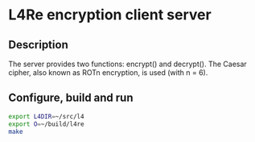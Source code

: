 # L4Re encryption client server

## Description

The server provides two functions: encrypt() and decrypt(). The Caesar
cipher, also known as ROTn encryption, is used (with n = 6).

## Configure, build and run

```sh
export L4DIR=~/src/l4
export O=~/build/l4re
make
```
